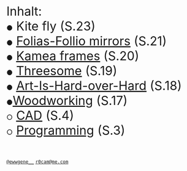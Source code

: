   <font size="6">
Inhalt:
    <br>
<font size="4">&#9679;</font> Kite fly (S.23)<br>
<font size="4">&#9679;</font> <a href="https://ewwgene.github.io/Folias-Follio-mirrors/"><u>Folias-Follio mirrors</u></a> (S.21)<br>
<font size="4">&#9679;</font> <a href="https://ewwgene.github.io/Kamea-frames/"><u>Kamea frames</u></a> (S.20)<br>
<font size="4">&#9679;</font> <a href="https://ewwgene.github.io/Threesome/"><u>Threesome</u></a> (S.19)<br>
<font size="4">&#9679;</font> <a href="https://ewwgene.github.io/Art-Is-Hard-over-Hard/"><u>Art-Is-Hard-over-Hard</u></a> (S.18)<br>
<font size="4">&#9679;</font><a href="https://ewwgene.github.io/Woodworking/"><u>Woodworking</u></a> (S.17)<br>
<font size="4">&#9675;</font> <a href="https://ewwgene.github.io/CAD/"><u>CAD</u></a> (S.4)<br>
<font size="4">&#9675;</font> <a href="https://ewwgene.github.io/Programming/"><u>Programming</u></a> (S.3)<br>
<br>

</font> 

[`@ewwgene__`](https://instagram.com/ewwgene__?igshid=YmMyMTA2M2Y=) [`r0cam@me.com`](mailto:r0cam@me.com) 
